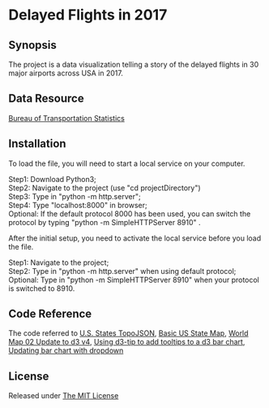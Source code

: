 # Delayed Flights in 2017


## Synopsis 
The project is a data visualization telling a story of the delayed flights in 30 major airports across USA in 2017.

## Data Resource 
<a href = "https://www.transtats.bts.gov/OT_Delay/OT_DelayCause1.asp">Bureau of Transportation Statistics </a>


## Installation 
To load the file, you will need to start a local service on your computer.

Step1: Download Python3;</br>
Step2: Navigate to the project (use "cd projectDirectory")</br>
Step3: Type in "python -m http.server";</br>
Step4: Type "localhost:8000" in browser;</br>
Optional: If the default protocol 8000 has been used, you can switch the protocol by typing "python -m SimpleHTTPServer 8910" .

After the initial setup, you need to activate the local service before you load the file.

Step1: Navigate to the project;</br>
Step2: Type in "python -m http.server" when using default protocol;</br>
Optional: Type in "python -m SimpleHTTPServer 8910" when your protocol is switched to 8910.

## Code Reference 
The code referred to <a href="https://bl.ocks.org/mbostock/4090848">U.S. States TopoJSON</a>, <a href="http://bl.ocks.org/michellechandra/0b2ce4923dc9b5809922">Basic US State Map</a>, <a href="http://bl.ocks.org/micahstubbs/8e15870eb432a21f0bc4d3d527b2d14f">World Map 02 Update to d3 v4</a>, <a href="http://bl.ocks.org/Caged/6476579">Using d3-tip to add tooltips to a d3 bar chart</a>, <a href="http://bl.ocks.org/williaster/10ef968ccfdc71c30ef8">Updating bar chart with dropdown</a>


## License 
Released under <a href = "https://opensource.org/licenses/MIT"> The MIT License </a>